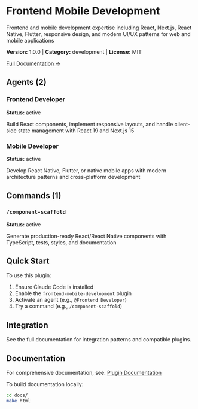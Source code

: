 # Frontend Mobile Development

Frontend and mobile development expertise including React, Next.js, React Native, Flutter, responsive design, and modern UI/UX patterns for web and mobile applications

**Version:** 1.0.0 | **Category:** development | **License:** MIT

[Full Documentation →](https://docs.example.com/plugins/frontend-mobile-development.html)

## Agents (2)

### Frontend Developer

**Status:** active

Build React components, implement responsive layouts, and handle client-side state management with React 19 and Next.js 15

### Mobile Developer

**Status:** active

Develop React Native, Flutter, or native mobile apps with modern architecture patterns and cross-platform development

## Commands (1)

### `/component-scaffold`

**Status:** active

Generate production-ready React/React Native components with TypeScript, tests, styles, and documentation

## Quick Start

To use this plugin:

1. Ensure Claude Code is installed
2. Enable the `frontend-mobile-development` plugin
3. Activate an agent (e.g., `@Frontend Developer`)
4. Try a command (e.g., `/component-scaffold`)

## Integration

See the full documentation for integration patterns and compatible plugins.

## Documentation

For comprehensive documentation, see: [Plugin Documentation](https://docs.example.com/plugins/frontend-mobile-development.html)

To build documentation locally:

```bash
cd docs/
make html
```
